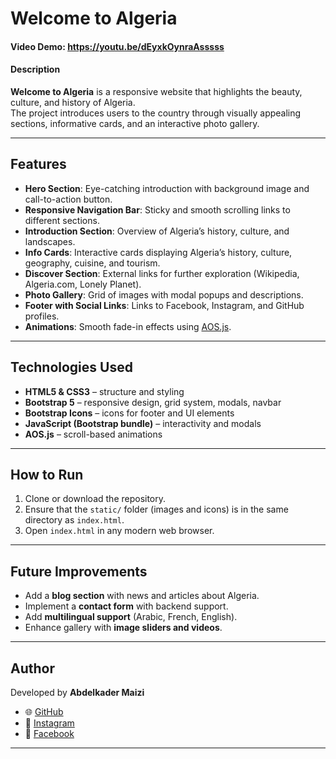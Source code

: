 # Welcome to Algeria

#### Video Demo:  https://youtu.be/dEyxkOynraAsssss

#### Description
**Welcome to Algeria** is a responsive website that highlights the beauty, culture, and history of Algeria.  
The project introduces users to the country through visually appealing sections, informative cards, and an interactive photo gallery.  

---

## Features
- **Hero Section**: Eye-catching introduction with background image and call-to-action button.  
- **Responsive Navigation Bar**: Sticky and smooth scrolling links to different sections.  
- **Introduction Section**: Overview of Algeria’s history, culture, and landscapes.  
- **Info Cards**: Interactive cards displaying Algeria’s history, culture, geography, cuisine, and tourism.  
- **Discover Section**: External links for further exploration (Wikipedia, Algeria.com, Lonely Planet).  
- **Photo Gallery**: Grid of images with modal popups and descriptions.  
- **Footer with Social Links**: Links to Facebook, Instagram, and GitHub profiles.  
- **Animations**: Smooth fade-in effects using [AOS.js](https://michalsnik.github.io/aos/).  

---

## Technologies Used
- **HTML5 & CSS3** – structure and styling  
- **Bootstrap 5** – responsive design, grid system, modals, navbar  
- **Bootstrap Icons** – icons for footer and UI elements  
- **JavaScript (Bootstrap bundle)** – interactivity and modals  
- **AOS.js** – scroll-based animations  

---

## How to Run
1. Clone or download the repository.  
2. Ensure that the `static/` folder (images and icons) is in the same directory as `index.html`.  
3. Open `index.html` in any modern web browser.  

---

## Future Improvements
- Add a **blog section** with news and articles about Algeria.  
- Implement a **contact form** with backend support.  
- Add **multilingual support** (Arabic, French, English).  
- Enhance gallery with **image sliders and videos**.  

---

## Author
Developed by **Abdelkader Maizi**  
- 🌐 [GitHub](https://github.com/Abdelkader-maizi)  
- 📸 [Instagram](https://www.instagram.com/abdou._.maizi/)  
- 📘 [Facebook](https://www.facebook.com/abdelkader.maizi.2000000000005)  

---

